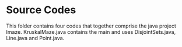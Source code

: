# Source Codes
This folder contains four codes that together comprise the java project Imaze.
KruskalMaze.java contains the main and uses DisjointSets.java, Line.java and Point.java.

